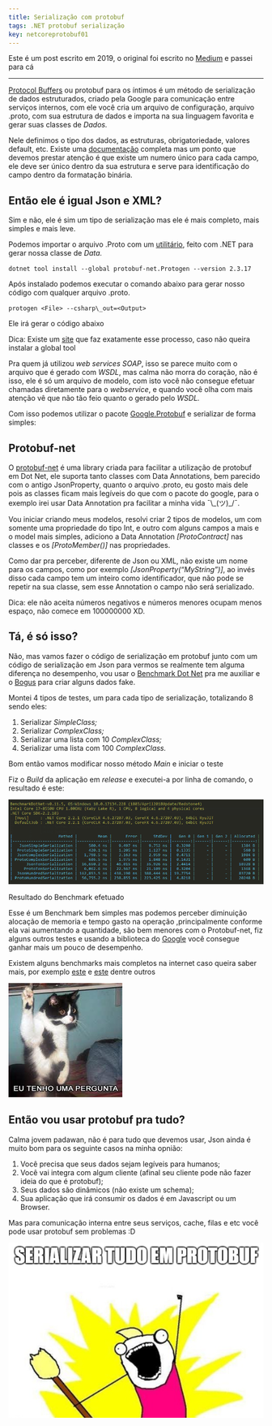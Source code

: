 ```yaml
---
title: Serialização com protobuf
tags: .NET protobuf serialização
key: netcoreprotobuf01
---
```


Este é um post escrito em 2019, o original foi escrito no [Medium](https://medium.com/@guibaldini/protobuf-dotnet-43f993ca9bdb) e passei para cá

------------------------------------------

[Protocol Buffers](https://developers.google.com/protocol-buffers/) ou protobuf para os íntimos é um método de serialização de dados estruturados, criado pela Google para comunicação entre serviços internos, com ele você cria um arquivo de configuração, arquivo .proto, com sua estrutura de dados e importa na sua linguagem favorita e gerar suas classes de _Dados._

<script src="https://gist.github.com/Baldini/e28471a85240e1d7eabba22703cf1fbf.js"></script>


Nele definimos o tipo dos dados, as estruturas, obrigatoriedade, valores default, etc. Existe uma [documentação](https://developers.google.com/protocol-buffers/docs/proto) completa mas um ponto que devemos prestar atenção é que existe um numero único para cada campo, ele deve ser único dentro da sua estrutura e serve para identificação do campo dentro da formatação binária.

Então ele é igual Json e XML?
-----------------------------

Sim e não, ele é sim um tipo de serialização mas ele é mais completo, mais simples e mais leve.

Podemos importar o arquivo .Proto com um [utilitário](https://www.nuget.org/packages/protobuf-net.Protogen), feito com .NET para gerar nossa classe de _Data._

```
dotnet tool install --global protobuf-net.Protogen --version 2.3.17
```

Após instalado podemos executar o comando abaixo para gerar nosso código com qualquer arquivo .proto.

```
protogen <File> --csharp\_out=<Output>
```

Ele irá gerar o código abaixo
<script src="https://gist.github.com/Baldini/8a9f8a3246a68f1c6ec0034ccb26ca58.js"></script>

Dica: Existe um [site](https://protogen.marcgravell.com) que faz exatamente esse processo, caso não queira instalar a global tool

Pra quem já utilizou _web services SOAP_, isso se parece muito com o arquivo que é gerado com _WSDL_, mas calma não morra do coração, não é isso, ele é só um arquivo de modelo, com isto você não consegue efetuar chamadas diretamente para o _webservice_, e quando você olha com mais atenção vê que não tão feio quanto o gerado pelo _WSDL._

Com isso podemos utilizar o pacote [Google.Protobuf](https://www.nuget.org/packages/Google.Protobuf/) e serializar de forma simples:
<script src="https://gist.github.com/Baldini/f2bd46ecc33846d3f9da0fa19e5c456f.js"></script>

Protobuf-net
------------

O [protobuf-net](https://www.nuget.org/packages/protobuf-net) é uma library criada para facilitar a utilização de protobuf em Dot Net, ele suporta tanto classes com Data Annotations, bem parecido com o antigo JsonProperty, quanto o arquivo .proto, eu gosto mais dele pois as classes ficam mais legíveis do que com o pacote do google, para o exemplo irei usar Data Annotation pra facilitar a minha vida ¯\\\_(ツ)\_/¯.

Vou iniciar criando meus modelos, resolvi criar 2 tipos de modelos, um com somente uma propriedade do tipo Int, e outro com alguns campos a mais e o model mais simples, adiciono a Data Annotation _\[ProtoContract\]_ nas classes e os _\[ProtoMember()\]_ nas propriedades.

<script src="https://gist.github.com/Baldini/e74cd441f203fb97719d9d8ebe4110df.js"></script>


Como dar pra perceber, diferente de Json ou XML, não existe um nome para os campos, como por exemplo _\[JsonProperty(“MyString”)\]_, ao invés disso cada campo tem um inteiro como identificador, que não pode se repetir na sua classe, sem esse Annotation o campo não será serializado.

Dica: ele não aceita números negativos e números menores ocupam menos espaço, não comece em 100000000 XD.

Tá, é só isso?
--------------

Não, mas vamos fazer o código de serialização em protobuf junto com um código de serialização em Json para vermos se realmente tem alguma diferença no desempenho, vou usar o [Benchmark Dot Net](https://github.com/dotnet/BenchmarkDotNet) pra me auxiliar e o [Bogus](https://github.com/bchavez/Bogus) para criar alguns dados fake.

<script src="https://gist.github.com/Baldini/928ea0bd66839fb4d0b4454f03b23150.js"></script>

Montei 4 tipos de testes, um para cada tipo de serialização, totalizando 8 sendo eles:

1.  Serializar _SimpleClass;_
2.  Serializar _ComplexClass;_
3.  Serializar uma lista com 10 _ComplexClass;_
4.  Serializar uma lista com 100 _ComplexClass._

Bom então vamos modificar nosso método _Main_ e iniciar o teste

<script src="https://gist.github.com/Baldini/13c27f31d621f9cf693848e010ef1495.js"></script>

Fiz o _Build_ da aplicação em _release_ e executei-a por linha de comando, o resultado é este:

 ![image](/assets/images/2019/05/2019-05-30-protobuf_01.png)

Resultado do Benchmark efetuado

Esse é um Benchmark bem simples mas podemos perceber diminuição alocação de memoria e tempo gasto na operação ,principalmente conforme ela vai aumentando a quantidade, são bem menores com o Protobuf-net, fiz alguns outros testes e usando a biblioteca do [Google](https://www.nuget.org/packages/Google.Protobuf/) você consegue ganhar mais um pouco de desempenho.

Existem alguns benchmarks mais completos na internet caso queira saber mais, por exemplo [este](https://auth0.com/blog/beating-json-performance-with-protobuf/) e [este](https://codeburst.io/json-vs-protocol-buffers-vs-flatbuffers-a4247f8bda6f) dentre outros

 ![image](/assets/images/2019/05/2019-05-30-protobuf_02.jpg)

Então vou usar protobuf pra tudo?
---------------------------------

Calma jovem padawan, não é para tudo que devemos usar, Json ainda é muito bom para os seguinte casos na minha opnião:

1.  Você precisa que seus dados sejam legíveis para humanos;
2.  Você vai integra com algum cliente (afinal seu cliente pode não fazer ideia do que é protobuf);
3.  Seus dados são dinâmicos (não existe um schema);
4.  Sua aplicação que irá consumir os dados é em Javascript ou um Browser.

Mas para comunicação interna entre seus serviços, cache, filas e etc você pode usar protobuf sem problemas :D

 ![image](/assets/images/2019/05/2019-05-30-protobuf_03.png)


<!--more-->
